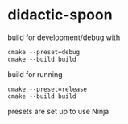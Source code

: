 # didactic-spoon

build for development/debug with
```
cmake --preset=debug
cmake --build build
```
build for running
```
cmake --preset=release
cmake --build build
```

presets are set up to use Ninja
